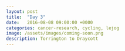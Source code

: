 ```yaml
---
layout: post
title:  "Day 3"
date:   2016-08-08 09:00:00 +0000
categories: cancer-research, cycling, lejog
image: /assets/images/coming-soon.png
description: Torrington to Draycott
---
```

